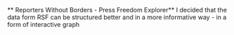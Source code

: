 **    Reporters Without Borders - Press Freedom Explorer**
I decided that the data form RSF can be structured better and in a more informative way - in a form of interactive graph
